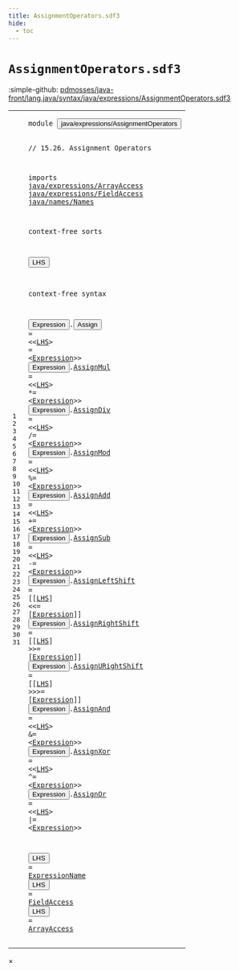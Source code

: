 ```yaml
---
title: AssignmentOperators.sdf3
hide:
  - toc
---
```


# `AssignmentOperators.sdf3`

:simple-github: [pdmosses/java-front/lang.java/syntax/java/expressions/AssignmentOperators.sdf3]

[pdmosses/java-front/lang.java/syntax/java/expressions/AssignmentOperators.sdf3]: https://github.com/pdmosses/java-front/blob/master/lang.java/syntax/java/expressions/AssignmentOperators.sdf3 "The source file on GitHub"

<div class="sdf3"><table class="highlighttable"><tbody><tr><td class="linenos"><div class="linenodiv"><pre><span></span>1
2
3
4
5
6
7
8
9
10
11
12
13
14
15
16
17
18
19
20
21
22
23
24
25
26
27
28
29
30
31
</pre></div></td>
<td class="code"><pre><code><span class="keyword">module</span> <button class="modal-open" id="java/expressions/AssignmentOperators_1_8" title="a definition with multiple references" data-urls="../Disambiguation.sdf3/#java/expressions/AssignmentOperators line 11_3; ../Main.sdf3/#java/expressions/AssignmentOperators line 17_3">java/expressions/AssignmentOperators</button>

<span class="layout">// 15.26. Assignment Operators</span>

<span class="keyword">imports</span>
  <a href="../ArrayAccess.sdf3/#java/expressions/ArrayAccess_1_8" id="java/expressions/ArrayAccess_6_3" title="a reference to a single-file definition">java/expressions/ArrayAccess</a>
  <a href="../FieldAccess.sdf3/#java/expressions/FieldAccess_1_8" id="java/expressions/FieldAccess_7_3" title="a reference to a single-file definition">java/expressions/FieldAccess</a>
  <a href="../../names/Names.sdf3/#java/names/Names_1_8" id="java/names/Names_8_3" title="a reference to a single-file definition">java/names/Names</a>

<span class="keyword">context-free sorts</span>

  <button class="modal-open" id="LHS_12_3" title="a definition with multiple references" data-urls="#LHS line 16_36, 17_36, 18_36, 19_36, 20_36, 21_36, 22_36, 23_36, 24_36, 25_36, 26_36, 27_36">LHS</button>

<span class="keyword">context-free syntax</span>
  
  <button class="modal-open" id="Expression_16_3" title="a definition with multiple references" data-urls="#Expression line 16_44, 17_45, 18_45, 19_45, 20_45, 21_45, 22_46, 23_46, 24_47, 25_45, 26_45, 27_45">Expression</button>.<span class="cons_Constructor"><button class="modal-open" id="Assign_16_14" title="a definition with multiple references" data-urls="../Disambiguation.sdf3/#Assign line 21_14, 95_16">Assign</button></span>            = &lt;&lt;<a href="#LHS_12_3" id="LHS_16_36" title="a reference to a single-file definition">LHS</a>&gt; <span class="cons_String">=</span> &lt;<a href="#Expression_16_3" id="Expression_16_44" title="a reference to a single-file definition">Expression</a>&gt;&gt;
  <button class="modal-open" id="Expression_17_3" title="a definition with multiple references" data-urls="#Expression line 16_44, 17_45, 18_45, 19_45, 20_45, 21_45, 22_46, 23_46, 24_47, 25_45, 26_45, 27_45">Expression</button>.<span class="cons_Constructor"><a href="../Disambiguation.sdf3/#AssignMul_96_16" id="AssignMul_17_14" title="a definition with a single reference">AssignMul</a></span>         = &lt;&lt;<a href="#LHS_12_3" id="LHS_17_36" title="a reference to a single-file definition">LHS</a>&gt; <span class="cons_String">*=</span> &lt;<a href="#Expression_16_3" id="Expression_17_45" title="a reference to a single-file definition">Expression</a>&gt;&gt;
  <button class="modal-open" id="Expression_18_3" title="a definition with multiple references" data-urls="#Expression line 16_44, 17_45, 18_45, 19_45, 20_45, 21_45, 22_46, 23_46, 24_47, 25_45, 26_45, 27_45">Expression</button>.<span class="cons_Constructor"><a href="../Disambiguation.sdf3/#AssignDiv_97_16" id="AssignDiv_18_14" title="a definition with a single reference">AssignDiv</a></span>         = &lt;&lt;<a href="#LHS_12_3" id="LHS_18_36" title="a reference to a single-file definition">LHS</a>&gt; <span class="cons_String">/=</span> &lt;<a href="#Expression_16_3" id="Expression_18_45" title="a reference to a single-file definition">Expression</a>&gt;&gt;
  <button class="modal-open" id="Expression_19_3" title="a definition with multiple references" data-urls="#Expression line 16_44, 17_45, 18_45, 19_45, 20_45, 21_45, 22_46, 23_46, 24_47, 25_45, 26_45, 27_45">Expression</button>.<span class="cons_Constructor"><a href="../Disambiguation.sdf3/#AssignMod_98_16" id="AssignMod_19_14" title="a definition with a single reference">AssignMod</a></span>         = &lt;&lt;<a href="#LHS_12_3" id="LHS_19_36" title="a reference to a single-file definition">LHS</a>&gt; <span class="cons_String">%=</span> &lt;<a href="#Expression_16_3" id="Expression_19_45" title="a reference to a single-file definition">Expression</a>&gt;&gt;
  <button class="modal-open" id="Expression_20_3" title="a definition with multiple references" data-urls="#Expression line 16_44, 17_45, 18_45, 19_45, 20_45, 21_45, 22_46, 23_46, 24_47, 25_45, 26_45, 27_45">Expression</button>.<span class="cons_Constructor"><a href="../Disambiguation.sdf3/#AssignAdd_99_16" id="AssignAdd_20_14" title="a definition with a single reference">AssignAdd</a></span>         = &lt;&lt;<a href="#LHS_12_3" id="LHS_20_36" title="a reference to a single-file definition">LHS</a>&gt; <span class="cons_String">+=</span> &lt;<a href="#Expression_16_3" id="Expression_20_45" title="a reference to a single-file definition">Expression</a>&gt;&gt;
  <button class="modal-open" id="Expression_21_3" title="a definition with multiple references" data-urls="#Expression line 16_44, 17_45, 18_45, 19_45, 20_45, 21_45, 22_46, 23_46, 24_47, 25_45, 26_45, 27_45">Expression</button>.<span class="cons_Constructor"><a href="../Disambiguation.sdf3/#AssignSub_100_16" id="AssignSub_21_14" title="a definition with a single reference">AssignSub</a></span>         = &lt;&lt;<a href="#LHS_12_3" id="LHS_21_36" title="a reference to a single-file definition">LHS</a>&gt; <span class="cons_String">-=</span> &lt;<a href="#Expression_16_3" id="Expression_21_45" title="a reference to a single-file definition">Expression</a>&gt;&gt;
  <button class="modal-open" id="Expression_22_3" title="a definition with multiple references" data-urls="#Expression line 16_44, 17_45, 18_45, 19_45, 20_45, 21_45, 22_46, 23_46, 24_47, 25_45, 26_45, 27_45">Expression</button>.<span class="cons_Constructor"><a href="../Disambiguation.sdf3/#AssignLeftShift_101_16" id="AssignLeftShift_22_14" title="a definition with a single reference">AssignLeftShift</a></span>   = [[<a href="#LHS_12_3" id="LHS_22_36" title="a reference to a single-file definition">LHS</a>] <span class="cons_String">&lt;&lt;=</span> [<a href="#Expression_16_3" id="Expression_22_46" title="a reference to a single-file definition">Expression</a>]]
  <button class="modal-open" id="Expression_23_3" title="a definition with multiple references" data-urls="#Expression line 16_44, 17_45, 18_45, 19_45, 20_45, 21_45, 22_46, 23_46, 24_47, 25_45, 26_45, 27_45">Expression</button>.<span class="cons_Constructor"><a href="../Disambiguation.sdf3/#AssignRightShift_102_16" id="AssignRightShift_23_14" title="a definition with a single reference">AssignRightShift</a></span>  = [[<a href="#LHS_12_3" id="LHS_23_36" title="a reference to a single-file definition">LHS</a>] <span class="cons_String">&gt;&gt;=</span> [<a href="#Expression_16_3" id="Expression_23_46" title="a reference to a single-file definition">Expression</a>]]
  <button class="modal-open" id="Expression_24_3" title="a definition with multiple references" data-urls="#Expression line 16_44, 17_45, 18_45, 19_45, 20_45, 21_45, 22_46, 23_46, 24_47, 25_45, 26_45, 27_45">Expression</button>.<span class="cons_Constructor"><a href="../Disambiguation.sdf3/#AssignURightShift_103_16" id="AssignURightShift_24_14" title="a definition with a single reference">AssignURightShift</a></span> = [[<a href="#LHS_12_3" id="LHS_24_36" title="a reference to a single-file definition">LHS</a>] <span class="cons_String">&gt;&gt;&gt;=</span> [<a href="#Expression_16_3" id="Expression_24_47" title="a reference to a single-file definition">Expression</a>]]
  <button class="modal-open" id="Expression_25_3" title="a definition with multiple references" data-urls="#Expression line 16_44, 17_45, 18_45, 19_45, 20_45, 21_45, 22_46, 23_46, 24_47, 25_45, 26_45, 27_45">Expression</button>.<span class="cons_Constructor"><a href="../Disambiguation.sdf3/#AssignAnd_104_16" id="AssignAnd_25_14" title="a definition with a single reference">AssignAnd</a></span>         = &lt;&lt;<a href="#LHS_12_3" id="LHS_25_36" title="a reference to a single-file definition">LHS</a>&gt; <span class="cons_String">&amp;=</span> &lt;<a href="#Expression_16_3" id="Expression_25_45" title="a reference to a single-file definition">Expression</a>&gt;&gt;
  <button class="modal-open" id="Expression_26_3" title="a definition with multiple references" data-urls="#Expression line 16_44, 17_45, 18_45, 19_45, 20_45, 21_45, 22_46, 23_46, 24_47, 25_45, 26_45, 27_45">Expression</button>.<span class="cons_Constructor"><a href="../Disambiguation.sdf3/#AssignXor_105_16" id="AssignXor_26_14" title="a definition with a single reference">AssignXor</a></span>         = &lt;&lt;<a href="#LHS_12_3" id="LHS_26_36" title="a reference to a single-file definition">LHS</a>&gt; <span class="cons_String">^=</span> &lt;<a href="#Expression_16_3" id="Expression_26_45" title="a reference to a single-file definition">Expression</a>&gt;&gt;
  <button class="modal-open" id="Expression_27_3" title="a definition with multiple references" data-urls="#Expression line 16_44, 17_45, 18_45, 19_45, 20_45, 21_45, 22_46, 23_46, 24_47, 25_45, 26_45, 27_45">Expression</button>.<span class="cons_Constructor"><a href="../Disambiguation.sdf3/#AssignOr_106_16" id="AssignOr_27_14" title="a definition with a single reference">AssignOr</a></span>          = &lt;&lt;<a href="#LHS_12_3" id="LHS_27_36" title="a reference to a single-file definition">LHS</a>&gt; <span class="cons_String">|=</span> &lt;<a href="#Expression_16_3" id="Expression_27_45" title="a reference to a single-file definition">Expression</a>&gt;&gt;
  
  <button class="modal-open" id="LHS_29_3" title="a definition with multiple references" data-urls="#LHS line 16_36, 17_36, 18_36, 19_36, 20_36, 21_36, 22_36, 23_36, 24_36, 25_36, 26_36, 27_36">LHS</button> = <a href="../../names/Names.sdf3/#ExpressionName_13_3" id="ExpressionName_29_9" title="a reference to a single-file definition">ExpressionName</a>
  <button class="modal-open" id="LHS_30_3" title="a definition with multiple references" data-urls="#LHS line 16_36, 17_36, 18_36, 19_36, 20_36, 21_36, 22_36, 23_36, 24_36, 25_36, 26_36, 27_36">LHS</button> = <a href="../FieldAccess.sdf3/#FieldAccess_12_3" id="FieldAccess_30_9" title="a reference to a single-file definition">FieldAccess</a>
  <button class="modal-open" id="LHS_31_3" title="a definition with multiple references" data-urls="#LHS line 16_36, 17_36, 18_36, 19_36, 20_36, 21_36, 22_36, 23_36, 24_36, 25_36, 26_36, 27_36">LHS</button> = <a href="../ArrayAccess.sdf3/#ArrayAccess_11_3" id="ArrayAccess_31_9" title="a reference to a single-file definition">ArrayAccess</a>
</code></pre></td></tr></tbody></table></div>

<div id="modal">
  <div id="modal-content">
    <span id="modal-close">&times;</span>
    <h2 id="modal-h2"></h2>
    <p  id="modal-p"></p>
    <ul id="modal-ul"></ul>
  </div>
</div>
